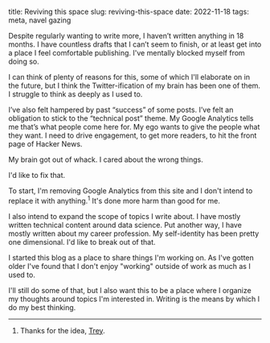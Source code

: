 title: Reviving this space
slug: reviving-this-space
date: 2022-11-18
tags: meta, navel gazing

Despite regularly wanting to write more, I haven’t written anything in 18 months. I have countless drafts that I can’t seem to finish, or at least get into a place I feel comfortable publishing. I've mentally blocked myself from doing so.

I can think of plenty of reasons for this, some of which I'll elaborate on in the future, but I think the Twitter-ification of my brain has been one of them. I struggle to think as deeply as I used to.

I’ve also felt hampered by past “success” of some posts. I’ve felt an obligation to stick to the “technical post” theme. My Google Analytics tells me that’s what people come here for. My ego wants to give the people what they want. I need to drive engagement, to get more readers, to hit the front page of Hacker News.

My brain got out of whack. I cared about the wrong things.

I'd like to fix that.

To start, I'm removing Google Analytics from this site and I don't intend to replace it with anything.<sup>1</sup> It's done more harm than good for me.

I also intend to expand the scope of topics I write about. I have mostly written technical content around data science. Put another way, I have mostly written about my career profession. My self-identity has been pretty one dimensional. I'd like to break out of that.

I started this blog as a place to share things I'm working on. As I've gotten older I've found that I don't enjoy "working" outside of work as much as I used to.

I'll still do some of that, but I also want this to be a place where I organize my thoughts around topics I'm interested in. Writing is the means by which I do my best thinking.

<hr>

1. Thanks for the idea, [Trey](https://www.treycausey.com/writing.html).